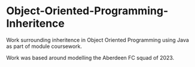 # Object-Oriented-Programming-Inheritence

Work surrounding inheritence in Object Oriented Programming using Java as part of module coursework.

Work was based around modelling the Aberdeen FC squad of 2023.

